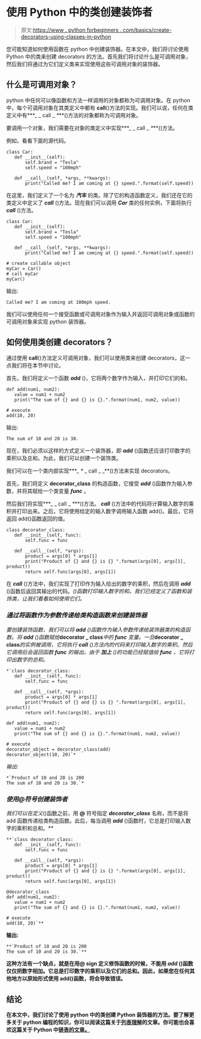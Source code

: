 # 使用 Python 中的类创建装饰者

> 原文:[https://www . python forbeginners . com/basics/create-decorators-using-classes-in-python](https://www.pythonforbeginners.com/basics/create-decorators-using-classes-in-python)

您可能知道如何使用函数在 python 中创建装饰器。在本文中，我们将讨论使用 Python 中的类来创建 decorators 的方法。首先我们将讨论什么是可调用对象，然后我们将通过为它们定义类来实现使用这些可调用对象的装饰器。

## 什么是可调用对象？

python 中任何可以像函数和方法一样调用的对象都称为可调用对象。在 python 中，每个可调用对象在其类定义中都有 __call__()方法的实现。我们可以说，任何在类定义中有***_ _ call _ _*_**()方法的对象都称为可调用对象。

要调用一个对象，我们需要在对象的类定义中实现***_ _ call _ _*_**()方法。

例如，看看下面的源代码。

```
class Car:
   def __init__(self):
       self.brand = "Tesla"
       self.speed = "100mph"

   def __call__(self, *args, **kwargs):
       print("Called me? I am coming at {} speed.".format(self.speed))
```

在这里，我们定义了一个名为 ***汽车*** 的类。除了它的构造函数定义，我们还在它的类定义中定义了 ***__call__*** ()方法。现在我们可以调用 ***Car*** 类的任何实例，下面将执行 ***__call__*** ()方法。

```
class Car:
   def __init__(self):
       self.brand = "Tesla"
       self.speed = "100mph"

   def __call__(self, *args, **kwargs):
       print("Called me? I am coming at {} speed.".format(self.speed))

# create callable object
myCar = Car()
# call myCar
myCar()
```

输出:

```
Called me? I am coming at 100mph speed. 
```

我们可以使用任何一个接受函数或可调用对象作为输入并返回可调用对象或函数的可调用对象来实现 python 装饰器。

## 如何使用类创建 decorators？

通过使用 __call__()方法定义可调用对象，我们可以使用类来创建 decorators，这一点我们将在本节中讨论。

首先，我们将定义一个函数 ***add*** ()，它将两个数字作为输入，并打印它们的和。

```
def add(num1, num2):
   value = num1 + num2
   print("The sum of {} and {} is {}.".format(num1, num2, value))

# execute
add(10, 20) 
```

输出:

```
The sum of 10 and 20 is 30.
```

现在，我们必须以这样的方式定义一个装饰器，即 ***add*** ()函数还应该打印数字的乘积以及总和。为此，我们可以创建一个装饰类。

我们可以在一个类内部实现***_ _*_ _ call _ _**()方法来实现 decorators。

首先，我们将定义 **decorator_class** 的构造函数，它接受 ***add*** ()函数作为输入参数，并将其赋给一个类变量 ***func*** 。

然后我们将实现***_ _ call _ _*_**()方法。 ***__call__*** ()方法中的代码将计算输入数字的乘积并打印出来。之后，它将使用给定的输入数字调用输入函数 add()。最后，它将返回 add()函数返回的值。

```
class decorator_class:
   def __init__(self, func):
       self.func = func

   def __call__(self, *args):
       product = args[0] * args[1]
       print("Product of {} and {} is {} ".format(args[0], args[1], product))
       return self.func(args[0], args[1])
```

在 ***__call__*** ()方法中，我们实现了打印作为输入给出的数字的乘积，然后在调用 ***add*** ()函数后返回其输出的代码。*()函数打印输入数字的和。我们已经定义了函数和装饰类，让我们看看如何使用它们。*

### *通过将函数作为参数传递给类构造函数来创建装饰器*

*要创建装饰函数，我们可以将 ***add*** ()函数作为输入参数传递给装饰器类的构造函数。将 ***add*** ()函数赋给***decorator _ class***中的 ***func*** 变量。一旦***decorator _ class***的实例被调用，它将执行 ***__call__*** ()方法内的代码来打印输入数字的乘积。然后它调用后会返回函数 ***func*** 的输出。由于 ***加上*** ()的功能已经赋值给 ***func*** ，它将打印出数字的总和。*

```
*`class decorator_class:
   def __init__(self, func):
       self.func = func

   def __call__(self, *args):
       product = args[0] * args[1]
       print("Product of {} and {} is {} ".format(args[0], args[1], product))
       return self.func(args[0], args[1])

def add(num1, num2):
   value = num1 + num2
   print("The sum of {} and {} is {}.".format(num1, num2, value))

# execute
decorator_object = decorator_class(add)
decorator_object(10, 20)`*
```

*输出:*

```
*`Product of 10 and 20 is 200
The sum of 10 and 20 is 30.`*
```

### *使用@符号创建装饰者*

*我们可以在定义*()函数之前，用 **@** 符号指定 ***decorator_class*** 名称，而不是将 add 函数传递给类构造函数。此后，每当调用 ***add*** ()函数时，它总是打印输入数字的乘积和总和。**

```
**`class decorator_class:
   def __init__(self, func):
       self.func = func

   def __call__(self, *args):
       product = args[0] * args[1]
       print("Product of {} and {} is {} ".format(args[0], args[1], product))
       return self.func(args[0], args[1])

@decorator_class
def add(num1, num2):
   value = num1 + num2
   print("The sum of {} and {} is {}.".format(num1, num2, value))

# execute
add(10, 20)`** 
```

**输出:**

```
**`Product of 10 and 20 is 200
The sum of 10 and 20 is 30.`** 
```

**这种方法有一个缺点，就是在用@ sign 定义修饰函数的时候，不能用 ***add*** ()函数仅仅把数字相加。它总是打印数字的乘积以及它们的总和。因此，如果您在任何其他地方以原始形式使用 add()函数，将会导致错误。**

## **结论**

**在本文中，我们讨论了使用 python 中的类创建 Python 装饰器的方法。要了解更多关于 python 编程的知识，你可以阅读这篇关于[列表理解](https://www.pythonforbeginners.com/basics/list-comprehensions-in-python)的文章。你可能也会喜欢这篇关于 Python 中[链表的文章。](https://www.pythonforbeginners.com/lists/linked-list-in-python)**